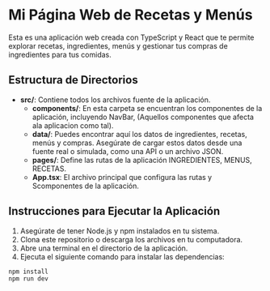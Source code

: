 # Mi Página Web de Recetas y Menús

Esta es una aplicación web creada con TypeScript y React que te permite explorar recetas, ingredientes, menús y gestionar tus compras de ingredientes para tus comidas.

## Estructura de Directorios

- **src/**: Contiene todos los archivos fuente de la aplicación.
  - **components/**: En esta carpeta se encuentran los componentes de la aplicación, incluyendo NavBar, (Aquellos componentes que afecta ala aplicacion como tal).
  - **data/**: Puedes encontrar aquí los datos de ingredientes, recetas, menús y compras. Asegúrate de cargar estos datos desde una fuente real o simulada, como una API o un archivo JSON.
  - **pages/**: Define las rutas de la aplicación INGREDIENTES, MENUS, RECETAS.
  - **App.tsx**: El archivo principal que configura las rutas y Scomponentes de la aplicación.

## Instrucciones para Ejecutar la Aplicación

1. Asegúrate de tener Node.js y npm instalados en tu sistema.
2. Clona este repositorio o descarga los archivos en tu computadora.
3. Abre una terminal en el directorio de la aplicación.
4. Ejecuta el siguiente comando para instalar las dependencias:

```bash
npm install
npm run dev
```